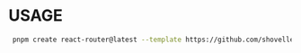 # USAGE

```sh
 pnpm create react-router@latest --template https://github.com/shoveller/react-router-template
```
